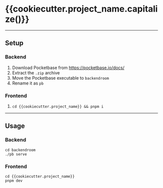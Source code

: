 # {{cookiecutter.project_name.capitalize()}}

---

## Setup

### Backend

1. Download Pocketbase from https://pocketbase.io/docs/
2. Extract the `.zip` archive
3. Move the Pocketbase executable to `backendroom`
4. Rename it as `pb`

### Frontend

1. `cd {{cookiecutter.project_name}} && pnpm i`

---

## Usage

### Backend

```
cd backendroom
./pb serve
```

### Frontend

```
cd {{cookiecutter.project_name}}
pnpm dev
```
